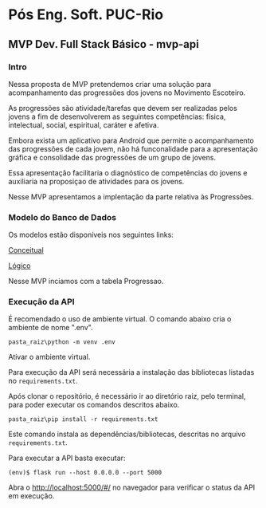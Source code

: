 # Pós Eng. Soft. PUC-Rio
## MVP Dev. Full Stack Básico - mvp-api


### Intro
Nessa proposta de MVP pretendemos criar uma solução para acompanhamento das progressões dos jovens no Movimento Escoteiro.

As progressões são atividade/tarefas que devem ser realizadas pelos jovens a fim de desenvolverem as seguintes competências: física, intelectual, social, espiritual, caráter e afetiva.

Embora exista um aplicativo para Android que permite o acompanhamento das progressões de cada jovem, não há funconalidade para a apresentação gráfica e consolidade das progressões de um grupo de jovens.

Essa apresentação facilitaria o diagnóstico de competências do jovens e auxiliaria na proposiçao de atividades para os jovens.

Nesse MVP apresentamos a implentação da parte relativa às Progressões.

### Modelo do Banco de Dados

Os modelos estão disponíveis nos seguintes links:

[Conceitual](https://app.brmodeloweb.com/#!/publicview/6756350fec67b41b61bd77e6)

[Lógico](https://app.brmodeloweb.com/#!/publicview/67563463ec67b41b61bd77c7)

Nesse MVP inciamos com a tabela Progressao.

### Execução da API

É recomendado o uso de ambiente virtual. O comando abaixo cria o ambiente de nome ".env".

```
pasta_raiz\python -m venv .env
```
Ativar o ambiente virtual.

Para execução da API será necessária a instalação das bibliotecas listadas no `requirements.txt`.

Após clonar o repositório, é necessário ir ao diretório raiz, pelo terminal, para poder executar os comandos descritos abaixo.

```
pasta_raiz\pip install -r requirements.txt
```

Este comando instala as dependências/bibliotecas, descritas no arquivo `requirements.txt`.

Para executar a API  basta executar:

```
(env)$ flask run --host 0.0.0.0 --port 5000
```

Abra o [http://localhost:5000/#/](http://localhost:5000/#/) no navegador para verificar o status da API em execução.
